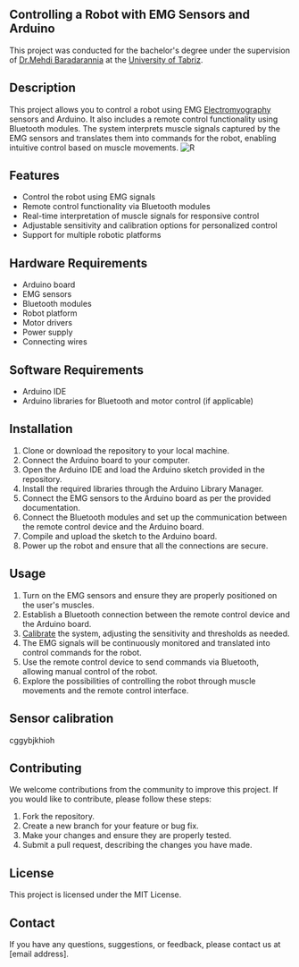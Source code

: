 ## Controlling a Robot with EMG Sensors and Arduino 
This project was conducted for the bachelor's degree under the supervision of [Dr.Mehdi Baradarannia](https://scholar.google.com/citations?user=zclZQhcAAAAJ) at the [University of Tabriz](https://en.wikipedia.org/wiki/University_of_Tabriz).

## Description

This project allows you to control a robot using EMG [Electromyography](https://en.wikipedia.org/wiki/Electromyography) sensors and Arduino. It also includes a remote control functionality using Bluetooth modules. The system interprets muscle signals captured by the EMG sensors and translates them into commands for the robot, enabling intuitive control based on muscle movements.
![R](https://github.com/tfrbf/EMG-Robot/assets/79377894/04193254-7e55-4854-9875-94f626c335c0)



## Features

- Control the robot using EMG signals
- Remote control functionality via Bluetooth modules
- Real-time interpretation of muscle signals for responsive control
- Adjustable sensitivity and calibration options for personalized control
- Support for multiple robotic platforms

## Hardware Requirements

- Arduino board
- EMG sensors
- Bluetooth modules
- Robot platform
- Motor drivers
- Power supply
- Connecting wires

## Software Requirements

- Arduino IDE
- Arduino libraries for Bluetooth and motor control (if applicable)

## Installation

1. Clone or download the repository to your local machine.
2. Connect the Arduino board to your computer.
3. Open the Arduino IDE and load the Arduino sketch provided in the repository.
4. Install the required libraries through the Arduino Library Manager.
5. Connect the EMG sensors to the Arduino board as per the provided documentation.
6. Connect the Bluetooth modules and set up the communication between the remote control device and the Arduino board.
7. Compile and upload the sketch to the Arduino board.
8. Power up the robot and ensure that all the connections are secure.

## Usage

1. Turn on the EMG sensors and ensure they are properly positioned on the user's muscles.
2. Establish a Bluetooth connection between the remote control device and the Arduino board.
3. [Calibrate](#sensor-calibration) the system, adjusting the sensitivity and thresholds as needed.
4. The EMG signals will be continuously monitored and translated into control commands for the robot.
5. Use the remote control device to send commands via Bluetooth, allowing manual control of the robot.
6. Explore the possibilities of controlling the robot through muscle movements and the remote control interface.

## Sensor calibration
cggybjkhioh


## Contributing

We welcome contributions from the community to improve this project. If you would like to contribute, please follow these steps:

1. Fork the repository.
2. Create a new branch for your feature or bug fix.
3. Make your changes and ensure they are properly tested.
4. Submit a pull request, describing the changes you have made.

## License

This project is licensed under the MIT License.

## Contact

If you have any questions, suggestions, or feedback, please contact us at [email address].
